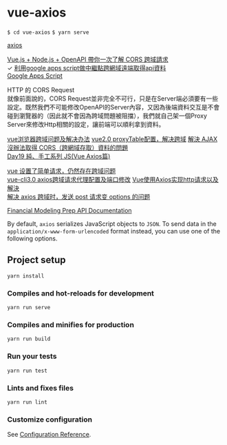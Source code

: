 # vue-axios

`$ cd vue-axios`
`$ yarn serve`

[axios](https://github.com/axios/axios)  


[Vue.js + Node.js + OpenAPI 帶你一次了解 CORS 跨域請求](https://medium.com/@moojing/vue-js-node-js-openapi-%E5%B8%B6%E4%BD%A0%E4%B8%80%E6%AC%A1%E4%BA%86%E8%A7%A3cors%E8%B7%A8%E5%9F%9F%E8%AB%8B%E6%B1%82-b37cd926551f)  
✓ [利用google apps script做中繼點跨網域遠端取得api資料](https://mtwmt.github.io/blog/api_cors_error/)  
[Google Apps Script](https://developers.google.com/apps-script/)  

HTTP 的 CORS Request  
就像前面說的，CORS Request並非完全不可行，只是在Server端必須要有一些設定。既然我們不可能修改OpenAPI的Server內容，又因為後端資料交互是不會碰到瀏覽器的（因此就不會因為跨域問題被阻擋），我們就自己架一個Proxy Server來修改Http相關的設定，讓前端可以順利拿到資料。

[vue浏览器跨域问题及解决办法](https://segmentfault.com/a/1190000014396546)
[vue2.0 proxyTable配置，解决跨域](https://segmentfault.com/a/1190000014396546)
[解決 AJAX 沒辦法取得 CORS（跨網域存取）資料的問題](https://noob.tw/js-cors/)  
[Day19 純、手工系列 JS(Vue Axios篇)](https://ithelp.ithome.com.tw/articles/10194612) 

[vue 设置了简单请求，仍然存在跨域问题](https://segmentfault.com/q/1010000017902908)  
[vue-cli3.0 axios跨域请求代理配置及端口修改](https://blog.csdn.net/m0_37285193/article/details/83176597) 
[Vue使用Axios实现http请求以及解決](https://blog.csdn.net/LJJ1338/article/details/81812035)  
[解决 axios 跨域时，发送 post 请求变 options 的问题](https://learnku.com/laravel/t/6321/the-problem-of-sending-post-requests-to-options-when-axios-cross-domain-is-solved)  



[Financial Modeling Prep API Documentation](https://financialmodelingprep.com/developer/docs/)


By default, `axios` serializes JavaScript objects to `JSON`. To send data in the `application/x-www-form-urlencoded` format instead, you can use one of the following options.


## Project setup
```
yarn install
```

### Compiles and hot-reloads for development
```
yarn run serve
```

### Compiles and minifies for production
```
yarn run build
```

### Run your tests
```
yarn run test
```

### Lints and fixes files
```
yarn run lint
```

### Customize configuration
See [Configuration Reference](https://cli.vuejs.org/config/).

